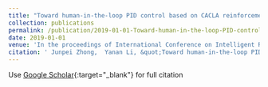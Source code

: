 ```yaml
---
title: "Toward human-in-the-loop PID control based on CACLA reinforcement learning"
collection: publications
permalink: /publication/2019-01-01-Toward-human-in-the-loop-PID-control-based-on-CACLA-reinforcement-learning
date: 2019-01-01
venue: 'In the proceedings of International Conference on Intelligent Robotics and Applications'
citation: ' Junpei Zhong,  Yanan Li, &quot;Toward human-in-the-loop PID control based on CACLA reinforcement learning.&quot; In the proceedings of International Conference on Intelligent Robotics and Applications, 2019.'
---
```

Use [Google Scholar](https://scholar.google.com/scholar?q=Toward+human+in+the+loop+PID+control+based+on+CACLA+reinforcement+learning){:target="_blank"} for full citation